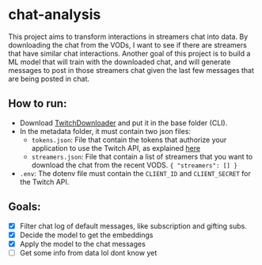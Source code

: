 # chat-analysis
This project aims to transform interactions in streamers chat into data. By downloading the chat from the VODs, I want to see if there are streamers that have similar chat interactions.
Another goal of this project is to build a ML model that will train with the downloaded chat, and will generate messages to post in those streamers chat given the last few messages that are being posted in chat.

## How to run:

* Download [TwitchDownloader](https://github.com/lay295/TwitchDownloader) and put it in the base folder (CLI).
* In the metadata folder, it must contain two json files:
  * `tokens.json`: File that contain the tokens that authorize your application to use the Twitch API, as explained [here](https://twurple.js.org/docs/auth/providers/refreshing.html)
  * `streamers.json`: File that contain a list of streamers that you want to download the chat from the recent VODS. `{ "streamers": [] }`
* `.env`: The dotenv file must contain the `CLIENT_ID` and `CLIENT_SECRET` for the Twitch API.

## Goals:

* [x] Filter chat log of default messages, like subscription and gifting subs.
* [x] Decide the model to get the embeddings
* [x] Apply the model to the chat messages
* [ ] Get some info from data lol dont know yet
